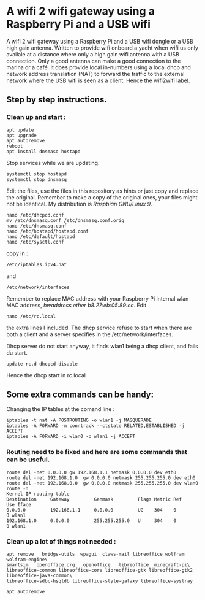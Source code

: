 
# A wifi 2 wifi gateway using a Raspberry Pi and a USB wifi

A wifi 2 wifi gateway using a Raspberry Pi and a USB wifi dongle or a
USB high gain antenna.  Written to provide wifi onboard a yacht when
wifi us only availale at a distance where only a high gain wifi
antenna with a USB connection. Only a good antenna can make a good connection
to the marina or a café. It does provide local in-numbers using a local dhcp and
network address translation (NAT) to forward the traffic to the external network
where the USB wifi is seen as a client. Hence the wifi2wifi label.

## Step by step instructions.

### Clean up and start :
```
apt update
apt upgrade
apt autoremove 
reboot
apt install dnsmasq hostapd
```
Stop services while we are updating.
```
systemctl stop hostapd
systemctl stop dnsmasq
```

Edit the files, use the files in this repository as hints or just copy and replace the original. 
Remember to make a copy of the original ones, your files might not be identical. My distribution
is *Raspbian GNU/Linux 9*.
```
nano /etc/dhcpcd.conf
mv /etc/dnsmasq.conf /etc/dnsmasq.conf.orig
nano /etc/dnsmasq.conf
nano /etc/hostapd/hostapd.conf
nano /etc/default/hostapd
nano /etc/sysctl.conf
```
copy in :
```
/etc/iptables.ipv4.nat
```
and
```
/etc/network/interfaces
```
Remember to replace MAC address with your Raspberry Pi internal wlan MAC address,
*hwaddress ether b8:27:eb:05:89:ec*.
Edit
```
nano /etc/rc.local
```
the extra lines I included. The dhcp service refuse to start when there are both a client and a server 
specifies in the /etc/network/interfaces.


Dhcp server do not start anyway, it finds wlan1 being a dhcp client, and fails du start. 
```
update-rc.d dhcpcd disable
```
Hence the dhcp start in rc.local



## Some extra commands can be handy:

Changing the IP tables at the comand line :
```
iptables -t nat -A POSTROUTING -o wlan1 -j MASQUERADE
iptables -A FORWARD -m conntrack --ctstate RELATED,ESTABLISHED -j ACCEPT
iptables -A FORWARD -i wlan0 -o wlan1 -j ACCEPT
```
### Routing need to be fixed and here are some commands that can be useful.
```
route del -net 0.0.0.0 gw 192.168.1.1 netmask 0.0.0.0 dev eth0
route del -net 192.168.1.0  gw 0.0.0.0 netmask 255.255.255.0 dev eth0
route del -net 192.168.0.0  gw 0.0.0.0 netmask 255.255.255.0 dev wlan0
route -n
Kernel IP routing table
Destination     Gateway         Genmask         Flags Metric Ref    Use Iface
0.0.0.0         192.168.1.1     0.0.0.0         UG    304    0        0 wlan1
192.168.1.0     0.0.0.0         255.255.255.0   U     304    0        0 wlan1
```

### Clean up a lot of things not needed :
```
apt remove   bridge-utils  wpagui  claws-mail libreoffice wolfram wolfram-engine\
smartsim   openoffice.org   openoffice   libreoffice  minecraft-pi\
libreoffice-common libreoffice-core libreoffice-gtk libreoffice-gtk2 libreoffice-java-common\
libreoffice-sdbc-hsqldb libreoffice-style-galaxy libreoffice-systray 

apt autoremove
```




